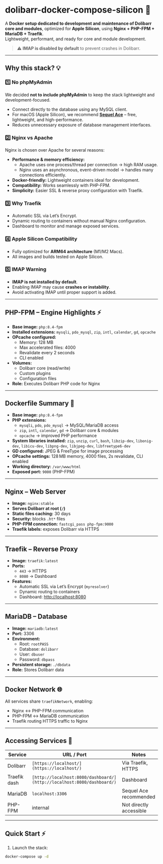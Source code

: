 # dolibarr-docker-compose-silicon 🚀

A **Docker setup dedicated to development and maintenance of Dolibarr core and modules**, optimized for **Apple Silicon**, using **Nginx + PHP-FPM + MariaDB + Traefik**.  
Lightweight, performant, and ready for core and module development.

> ⚠️ **IMAP is disabled by default** to prevent crashes in Dolibarr.

---

## Why this stack? 💡

### 1️⃣ No phpMyAdmin
We decided **not to include phpMyAdmin** to keep the stack lightweight and development-focused.  
- Connect directly to the database using any MySQL client.  
- For macOS (Apple Silicon), we recommend **[Sequel Ace](https://apps.apple.com/fr/app/sequel-ace/id1518036000?mt=12)** – free, lightweight, and high-performance.  
- Reduces unnecessary exposure of database management interfaces.

### 2️⃣ Nginx vs Apache
Nginx is chosen over Apache for several reasons:  
- **Performance & memory efficiency:**  
  - Apache uses one process/thread per connection → high RAM usage.  
  - Nginx uses an asynchronous, event-driven model → handles many connections efficiently.  
- **Docker-friendly:** Lightweight containers ideal for development.  
- **Compatibility:** Works seamlessly with PHP-FPM.  
- **Simplicity:** Easier SSL & reverse proxy configuration with Traefik.

### 3️⃣ Why Traefik
- Automatic SSL via Let’s Encrypt.  
- Dynamic routing to containers without manual Nginx configuration.  
- Dashboard to monitor and manage exposed services.

### 4️⃣ Apple Silicon Compatibility
- Fully optimized for **ARM64 architecture** (M1/M2 Macs).  
- All images and builds tested on Apple Silicon.

### 5️⃣ IMAP Warning
- **IMAP is not installed by default**.  
- Enabling IMAP may cause **crashes or instability**.  
- Avoid activating IMAP until proper support is added.

---

## PHP-FPM – Engine Highlights ⚡

- **Base image:** `php:8.4-fpm`  
- **Installed extensions:** `mysqli`, `pdo_mysql`, `zip`, `intl`, `calendar`, `gd`, `opcache`  
- **OPcache configured:**  
  - Memory: 128 MB  
  - Max accelerated files: 4000  
  - Revalidate every 2 seconds  
  - CLI enabled  
- **Volumes:**  
  - Dolibarr core (read/write)  
  - Custom plugins  
  - Configuration files  
- **Role:** Executes Dolibarr PHP code for Nginx  

---

## Dockerfile Summary 🐳

- **Base image:** `php:8.4-fpm`  
- **PHP extensions:**  
  - `mysqli`, `pdo`, `pdo_mysql` → MySQL/MariaDB access  
  - `zip`, `intl`, `calendar`, `gd` → Dolibarr core & modules  
  - `opcache` → improved PHP performance  
- **System libraries installed:** `zip`, `unzip`, `curl`, `bash`, `libzip-dev`, `libonig-dev`, `libicu-dev`, `libpng-dev`, `libjpeg-dev`, `libfreetype6-dev`  
- **GD configured:** JPEG & FreeType for image processing  
- **OPcache settings:** 128 MB memory, 4000 files, 2s revalidate, CLI enabled  
- **Working directory:** `/var/www/html`  
- **Exposed port:** `9000` (PHP-FPM)

---

## Nginx – Web Server

- **Image:** `nginx:stable`  
- **Serves Dolibarr at root (`/`)**  
- **Static files caching:** 30 days  
- **Security:** blocks `.ht*` files  
- **PHP-FPM connection:** `fastcgi_pass php-fpm:9000`  
- **Traefik labels:** exposes Dolibarr via HTTPS

---

## Traefik – Reverse Proxy

- **Image:** `traefik:latest`  
- **Ports:**  
  - `443` → HTTPS  
  - `8080` → Dashboard  
- **Features:**  
  - Automatic SSL via Let’s Encrypt (`myresolver`)  
  - Dynamic routing to containers  
  - Dashboard: [http://localhost:8080](http://localhost:8080)

---

## MariaDB – Database

- **Image:** `mariadb:latest`  
- **Port:** 3306  
- **Environment:**  
  - Root: `rootPASS`  
  - Database: `dolibarr`  
  - User: `dbuser`  
  - Password: `dbpass`  
- **Persistent storage:** `./dbdata`  
- **Role:** Stores Dolibarr data  

---

## Docker Network 🌐

All services share `traefikNetwork`, enabling:  
- Nginx ↔ PHP-FPM communication  
- PHP-FPM ↔ MariaDB communication  
- Traefik routing HTTPS traffic to Nginx

---

## Accessing Services 🔑

| Service        | URL / Port                  | Notes |
|----------------|----------------------------|-------|
| Dolibarr       | `[https://localhost/](https://localhost/)`        | Via Traefik, HTTPS |
| Traefik dash   | `[http://localhost:8080/dashboard/](http://localhost:8080/dashboard/)`     | Dashboard |
| MariaDB        | `localhost:3306`            | Sequel Ace recommended |
| PHP-FPM        | internal                   | Not directly accessible |

---

## Quick Start ⚡

1. Launch the stack:

```bash
docker-compose up -d
